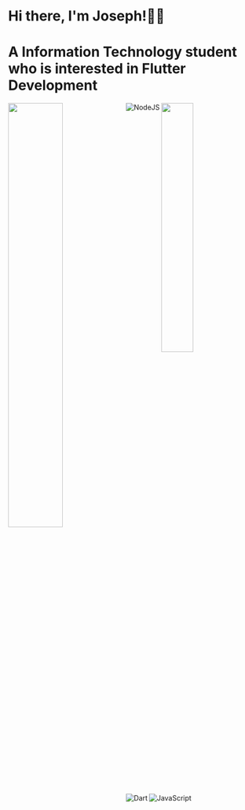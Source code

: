 # Hi there, I'm Joseph!👏🏻

# A Information Technology student who is interested in Flutter Development
<img align="left" width= "47%" src="https://github-readme-stats.vercel.app/api?username=joseph&show_icons=true&theme=radical"/>

<img align="bottom" width= "36%" src="https://github-readme-stats.vercel.app/api/top-langs/?username=joseph&layout=compact"/>
<img align="left" alt="NodeJS" src="https://img.shields.io/badge/node.js-%2343853D.svg?style=for-the-badge&logo=node-dot-js&logoColor=white"/>
<img align="left" alt="Dart" src="https://img.shields.io/badge/dart-%230175C2.svg?style=for-the-badge&logo=dart&logoColor=white"/>
<img align="left" alt="JavaScript" src="https://img.shields.io/badge/javascript-%23323330.svg?style=for-the-badge&logo=javascript&logoColor=%23F7DF1E"/>
